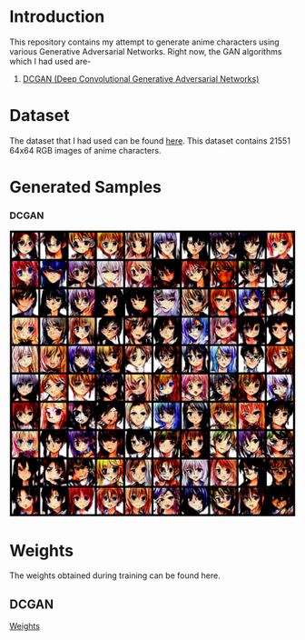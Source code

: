 # Introduction 
This repository contains my attempt to generate anime characters using various Generative Adversarial Networks. 
Right now, the GAN algorithms which I had used are- 

1. [DCGAN (Deep Convolutional Generative Adversarial Networks)](https://arxiv.org/abs/1511.06434)

# Dataset 
The dataset that I had used can be found [here](https://www.kaggle.com/soumikrakshit/anime-faces). This dataset contains 21551 64x64 RGB images of anime characters. 

# Generated Samples 
### DCGAN<br>
![Screenshot](https://github.com/Aman-Agrawal01/Anime-Character-Generation-using-GANs/blob/main/DCGAN/image3.png)<br>

# Weights 
The weights obtained during training can be found here.<br>
## DCGAN <br> 
[Weights](https://drive.google.com/file/d/1zvbM_tXpNK8if53tOoa8qr1pYPfZVyvC/view?usp=sharing)
